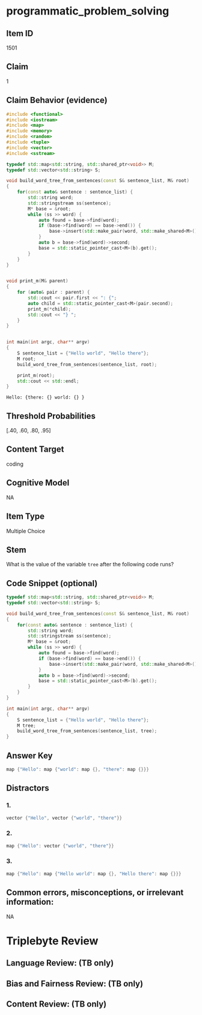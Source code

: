 # programmatic_problem_solving

## Item ID
1501

## Claim
1

## Claim Behavior (evidence)
```cpp
#include <functional>
#include <iostream>
#include <map>
#include <memory>
#include <random>
#include <tuple>
#include <vector>
#include <sstream>

typedef std::map<std::string, std::shared_ptr<void>> M;
typedef std::vector<std::string> S;

void build_word_tree_from_sentences(const S& sentence_list, M& root)
{
    for(const auto& sentence : sentence_list) {
        std::string word;
        std::stringstream ss(sentence);
        M* base = &root;
        while (ss >> word) {
            auto found = base->find(word);
            if (base->find(word) == base->end()) {
                base->insert(std::make_pair(word, std::make_shared<M>()));
            }
            auto b = base->find(word)->second;
            base = std::static_pointer_cast<M>(b).get();
        }
    }
}


void print_m(M& parent)
{
    for (auto& pair : parent) {
        std::cout << pair.first << ": {";
        auto child = std::static_pointer_cast<M>(pair.second);
        print_m(*child);
        std::cout << "} ";
    }
}


int main(int argc, char** argv)
{
    S sentence_list = {"Hello world", "Hello there"};
    M root;
    build_word_tree_from_sentences(sentence_list, root);

    print_m(root);
    std::cout << std::endl;
}
```
```
Hello: {there: {} world: {} }
```

## Threshold Probabilities
[.40, .60, .80, .95]

## Content Target
coding

## Cognitive Model
NA

## Item Type
Multiple Choice

## Stem
What is the value of the variable `tree` after the following code runs?

## Code Snippet (optional)
```cpp
typedef std::map<std::string, std::shared_ptr<void>> M;
typedef std::vector<std::string> S;

void build_word_tree_from_sentences(const S& sentence_list, M& root)
{
    for(const auto& sentence : sentence_list) {
        std::string word;
        std::stringstream ss(sentence);
        M* base = &root;
        while (ss >> word) {
            auto found = base->find(word);
            if (base->find(word) == base->end()) {
                base->insert(std::make_pair(word, std::make_shared<M>()));
            }
            auto b = base->find(word)->second;
            base = std::static_pointer_cast<M>(b).get();
        }
    }
}

int main(int argc, char** argv)
{
    S sentence_list = {"Hello world", "Hello there"};
    M tree;
    build_word_tree_from_sentences(sentence_list, tree);
}
```

## Answer Key
```cpp
map {"Hello": map {"world": map {}, "there": map {}}}
```

## Distractors

### 1.
```cpp
vector {"Hello", vector {"world", "there"}}
```

### 2.
```cpp
map {"Hello": vector {"world", "there"}}
```

### 3.
```cpp
map {"Hello": map {"Hello world": map {}, "Hello there": map {}}}
```

## Common errors, misconceptions, or irrelevant information:
NA

# Triplebyte Review


## Language Review: (TB only)


## Bias and Fairness Review: (TB only)


## Content Review: (TB only)

